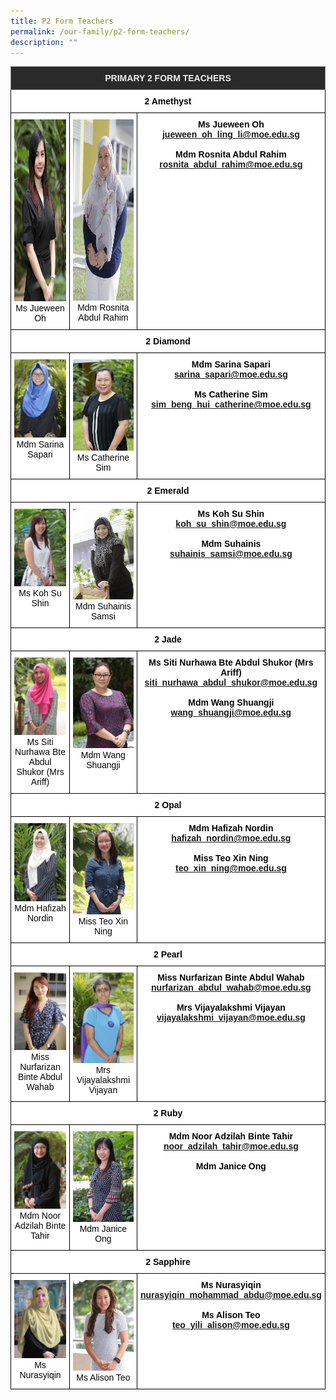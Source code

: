 ```yaml
---
title: P2 Form Teachers
permalink: /our-family/p2-form-teachers/
description: ""
---
```

<style type="text/css">
.tg  {border-collapse:collapse;border-spacing:0;}
.tg td{border-color:black;border-style:solid;border-width:1px;font-family:Arial, sans-serif;font-size:14px;
  overflow:hidden;padding:10px 5px;word-break:normal;}
.tg th{border-color:black;border-style:solid;border-width:1px;font-family:Arial, sans-serif;font-size:14px;
  font-weight:normal;overflow:hidden;padding:10px 5px;word-break:normal;}
.tg .tg-8zvm{background-color:#2A2A2A;border-color:inherit;color:#EEE;font-weight:bold;text-align:center;vertical-align:middle}
.tg .tg-qn16{background-color:#FFF;color:#050505;font-weight:bold;text-align:center;vertical-align:top}
.tg .tg-v9jf{background-color:#FFF;color:#050505;text-align:center;vertical-align:top}
</style>
<table class="tg">
<thead>
  <tr>
    <th class="tg-8zvm" colspan="3"><span style="color:#EEE;background-color:#2A2A2A">PRIMARY 2 FORM TEACHERS</span></th>
  </tr>
</thead>
<tbody>
  <tr>
    <td class="tg-qn16" colspan="3"><strong> 2 Amethyst</strong></td>
  </tr>
  <tr>
    <td class="tg-v9jf"><img src="/images/Ms Oh Ling Li Jueween.jpeg" alt="Ms Oh Ling Li Jueween.jpeg" width="196" height="291">Ms Jueween Oh<br></td>
    <td class="tg-v9jf"><img src="/images/Ms Rosnita Abdul Rahim.jpeg" alt="Ms Rosnita Abdul Rahim.JPEG" width="195" height="290">Mdm Rosnita Abdul Rahim</td>
    <td class="tg-qn16"><strong> Ms Jueween Oh</strong><br><a href="mailto:jueween_oh_ling_li@moe.edu.sg">jueween_oh_ling_li@moe.edu.sg</a><br><br><strong>Mdm Rosnita Abdul Rahim</strong><br><a href="mailto:rosnita_abdul_rahim@moe.edu.sg">rosnita_abdul_rahim@moe.edu.sg</a></td>
  </tr>
  <tr>
    <td class="tg-qn16" colspan="3"><strong>2 Diamond</strong></td>
  </tr>
  <tr>
    <td class="tg-v9jf"><img src="/images/Mdm Sarina Sapari.jpeg" alt="Mdm Sarina Sapari.jpeg" width="196">Mdm Sarina Sapari</td>
    <td class="tg-v9jf"><img src="/images/Ms Sim Beng Hui Catherine.jpeg" alt="Ms Sim Beng Hui Catherine.JPEG" width="195">Ms Catherine Sim<br></td>
    <td class="tg-qn16"> <strong>Mdm Sarina Sapari</strong><br><a href="mailto:sarina_sapari@moe.edu.sg">sarina_sapari@moe.edu.sg</a><br><br><strong>Ms Catherine Sim</strong><br><a href="mailto:sim_beng_hui_catherine@moe.edu.sg">sim_beng_hui_catherine@moe.edu.sg</a></td>
  </tr>
  <tr>
    <td class="tg-qn16" colspan="3"><strong> 2 Emerald </strong></td>
  </tr>
  <tr>
    <td class="tg-v9jf"><img src="/images/Ms Koh Su Shin.jpeg" alt="Ms Koh Su Shin.jpeg" width="196">Ms Koh Su Shin</td>
    <td class="tg-v9jf"><img src="/images/Mdm Suhainis Samsi.jpeg" alt="Mdm Suhainis Samsi.JPEG" width="195">Mdm Suhainis Samsi </td>
    <td class="tg-qn16"><strong>Ms Koh Su Shin</strong><br><a href="mailto:koh_su_shin@moe.edu.sg">koh_su_shin@moe.edu.sg</a><br><br><strong>Mdm Suhainis</strong><br><a href="mailto:suhainis_samsi@moe.edu.sg">suhainis_samsi@moe.edu.sg</a></td>
  </tr>
  <tr>
    <td class="tg-qn16" colspan="3"> <strong> 2 Jade </strong>  </td>
  </tr>
  <tr>
    <td class="tg-v9jf"><img src="/images/Mrs Ariff-Siti Nurhawa.jpg" alt="Mrs Ariff-Siti Nurhawa.JPG" width="196">Ms Siti Nurhawa Bte Abdul Shukor (Mrs Ariff)<br></td>
    <td class="tg-v9jf"><img src="images/Mdm Wang Shuang Ji.jpeg" alt="Mdm Wang Shuangji.jpg" width="195">Mdm Wang Shuangji </td>
    <td class="tg-qn16"><strong>Ms Siti Nurhawa Bte Abdul Shukor (Mrs Ariff)</strong><br><a href="mailto:siti_nurhawa_abdul_shukor@moe.edu.sg">siti_nurhawa_abdul_shukor@moe.edu.sg</a><br><br><strong>Mdm Wang Shuangji</strong><br><a href="mailto:wang_shuangji@moe.edu.sg">wang_shuangji@moe.edu.sg</a> </td>
  </tr>
  <tr>
    <td class="tg-qn16" colspan="3">  <strong> 2 Opal </strong> </td>
  </tr>
  <tr>
    <td class="tg-v9jf"><img src="/images/Mdm Hafizah Binte Nordin.jpeg" alt="Mdm Hafizah Binte Nordin.JPEG" width="196">Mdm Hafizah Nordin</td>
    <td class="tg-v9jf"><img src="images/Ms Teo Xin Ning.jpeg" alt="Ms Teo Xin Ning.jpeg" width="195">Miss Teo Xin Ning</td>
    <td class="tg-qn16"><strong>Mdm Hafizah Nordin</strong><br><a href="mailto:hafizah_nordin@moe.edu.sg">hafizah_nordin@moe.edu.sg</a><br><br><strong>Miss Teo Xin Ning</strong><br><a href="mailto:teo_xin_ning@moe.edu.sg ">teo_xin_ning@moe.edu.sg </a></td>
  </tr>
  <tr>
    <td class="tg-qn16" colspan="3"> <strong>  2 Pearl </strong> </td>
  </tr>
  <tr>
    <td class="tg-v9jf"><img src="/images/farizan.jpg" alt="farizan.JPG" width="196">Miss Nurfarizan Binte Abdul Wahab</td>
    <td class="tg-v9jf"><img src="/images/Mrs Vijayalakshmi Vijayan.jpg" alt="Mrs Vijayalakshmi Vijayan.JPG" width="195">Mrs Vijayalakshmi Vijayan</td>
    <td class="tg-qn16"><strong>Miss Nurfarizan Binte Abdul Wahab</strong><br><a href="mailto:nurfarizan_abdul_wahab@moe.edu.sg">nurfarizan_abdul_wahab@moe.edu.sg</a> <br><br><strong>Mrs Vijayalakshmi Vijayan</strong><br><a href="mailto:vijayalakshmi_vijayan@moe.edu.sg">vijayalakshmi_vijayan@moe.edu.sg</a></td>
  </tr>
  <tr>
    <td class="tg-qn16" colspan="3"> <strong>  2 Ruby </strong> </td>
  </tr>
  <tr>
    <td class="tg-v9jf"><img src="/images/Mdm Noor Adzilah Binte Tahir.jpeg" alt="Mdm Noor Adzilah Binte Tahir.JPEG" width="196">Mdm Noor Adzilah Binte Tahir </td>
    <td class="tg-v9jf"><img src="/images/Mdm Janice Ong.jpg" alt="Mdm Janice Ong.JPG" width="195">Mdm Janice Ong</td>
    <td class="tg-qn16"><strong>Mdm Noor Adzilah Binte Tahir</strong><br><a href="mailto:noor_adzilah_tahir@moe.edu.sg">noor_adzilah_tahir@moe.edu.sg</a><br><br><strong>Mdm Janice Ong</strong><br> </td>
  </tr>
  <tr>
    <td class="tg-qn16" colspan="3">  <strong> 2 Sapphire </strong> </td>
  </tr>
  <tr>
    <td class="tg-v9jf"><img src="/images/Mdm Nurasyiqin.jpeg" alt="Mdm Nurasyiqin.JPEG" width="196">Ms Nurasyiqin</td>
    <td class="tg-v9jf"><img src="/images/Alison.jpeg" alt="Alison.jpeg" width="195">Ms Alison Teo</td>
    <td class="tg-qn16"><strong>Ms Nurasyiqin</strong><br><a href="mailto:nurasyiqin_mohammad_abdu@moe.edu.sg">nurasyiqin_mohammad_abdu@moe.edu.sg</a><br><br><strong>Ms Alison Teo</strong><br><a href="mailto:teo_yili_alison@moe.edu.sg">teo_yili_alison@moe.edu.sg</a></td>
  </tr>
</tbody>
</table>